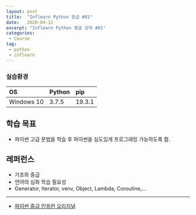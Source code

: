 ```yaml
---
layout: post
title:  "Inflearn Python 중급 #01"
date:   2020-04-12
excerpt: "Inflearn Python 중급 강의 #01"
categories: 
 - Course
tag:
 - python
 - inflearn
---
```


### 실습환경

|OS|Python|pip|
|:--|:--|:--|
|Windows 10|3.7.5|19.3.1|

## 학습 목표
* 파이썬 고급 문법을 학습 후 파이썬을 심도있게 프로그래밍 가능하도록 함.

## 레퍼런스
* 기초와 중급
* 언어의 심화 학습 필요성
* Generator, Iterator, venv, Object, Lambda, Coroutine,...

---
* [파이썬 중급 인프런 오리지널](https://www.inflearn.com/course/%ED%94%84%EB%A1%9C%EA%B7%B8%EB%9E%98%EB%B0%8D-%ED%8C%8C%EC%9D%B4%EC%8D%AC-%EC%A4%91%EA%B8%89-%EC%9D%B8%ED%94%84%EB%9F%B0-%EC%98%A4%EB%A6%AC%EC%A7%80%EB%84%90/lecture/28591)